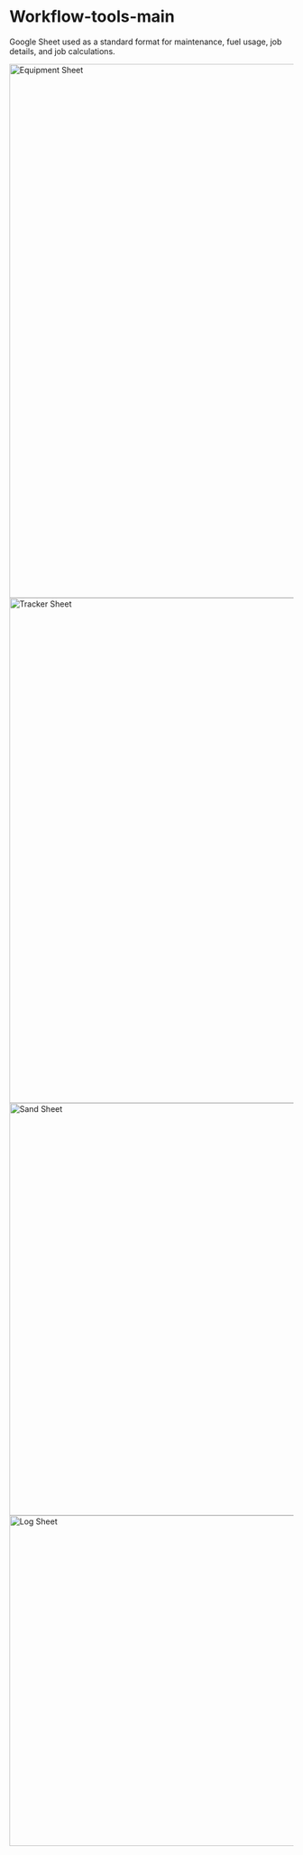 # Workflow-tools-main
Google Sheet used as a standard format for maintenance, fuel usage, job details, and job calculations. 

<img width="945" alt="Equipment Sheet" src="https://user-images.githubusercontent.com/84663264/119368551-22779f00-bc81-11eb-829a-8f745ad81aab.png">

<img width="894" alt="Tracker Sheet" src="https://user-images.githubusercontent.com/84663264/119368565-273c5300-bc81-11eb-9fe4-615c69898db7.png">

<img width="730" alt="Sand Sheet" src="https://user-images.githubusercontent.com/84663264/119368570-2a374380-bc81-11eb-926d-94c4fa542b9d.png">

<img width="585" alt="Log Sheet" src="https://user-images.githubusercontent.com/84663264/119368578-2d323400-bc81-11eb-9881-0004fcc0debf.png">



